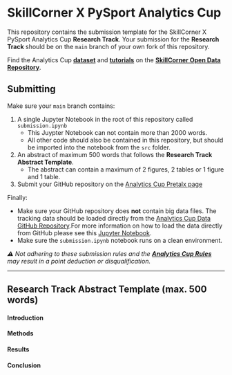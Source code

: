 # SkillCorner X PySport Analytics Cup
This repository contains the submission template for the SkillCorner X PySport Analytics Cup **Research Track**. 
Your submission for the **Research Track** should be on the `main` branch of your own fork of this repository.

Find the Analytics Cup [**dataset**](https://github.com/SkillCorner/opendata/tree/master/data) and [**tutorials**](https://github.com/SkillCorner/opendata/tree/master/resources) on the [**SkillCorner Open Data Repository**](https://github.com/SkillCorner/opendata).

## Submitting
Make sure your `main` branch contains:
1. A single Jupyter Notebook in the root of this repository called `submission.ipynb`
    - This Juypter Notebook can not contain more than 2000 words.
    - All other code should also be contained in this repository, but should be imported into the notebook from the `src` folder.
2. An abstract of maximum 500 words that follows the **Research Track Abstract Template**.
    - The abstract can contain a maximum of 2 figures, 2 tables or 1 figure and 1 table.
3. Submit your GitHub repository on the [Analytics Cup Pretalx page](https://pretalx.pysport.org)

Finally:
- Make sure your GitHub repository does **not** contain big data files. The tracking data should be loaded directly from the [Analytics Cup Data GitHub Repository](https://github.com/SkillCorner/opendata).For more information on how to load the data directly from GitHub please see this [Jupyter Notebook](https://github.com/SkillCorner/opendata/blob/master/resources/getting-started-skc-tracking-kloppy.ipynb).
- Make sure the `submission.ipynb` notebook runs on a clean environment.

_⚠️ Not adhering to these submission rules and the [**Analytics Cup Rules**](https://pysport.org/analytics-cup/rules) may result in a point deduction or disqualification._

---

## Research Track Abstract Template (max. 500 words)
#### Introduction

#### Methods

#### Results

#### Conclusion
